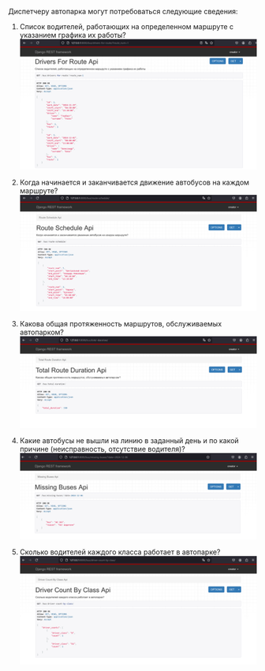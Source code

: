 Диспетчеру автопарка могут потребоваться следующие сведения:  

1. Список водителей, работающих на определенном маршруте с указанием
графика их работы?
![img.png](2.png)

2. Когда начинается и заканчивается движение автобусов на каждом маршруте?  
![img.png](3.png)  

3. Какова общая протяженность маршрутов, обслуживаемых автопарком?  
![img.png](4.png)  

4. Какие автобусы не вышли на линию в заданный день и по какой причине
(неисправность, отсутствие водителя)?  
![img.png](5.png)  

5. Сколько водителей каждого класса работает в автопарке? 
![img.png](6.png)